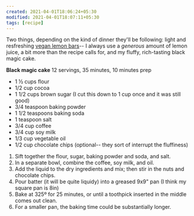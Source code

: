 ```yaml
---
created: 2021-04-01T18:06:24+05:30
modified: 2021-04-01T18:07:11+05:30
tags: [recipe]
---
```


 Two things, depending on the kind of dinner they'll be following: light and resfreshing [vegan lemon bars](http://www.savvyvegetarian.com/vegetarian-recipes/vegan-lemon-bars.php)-- I always use a *generous* amount of lemon juice, a bit more than the recipe calls for, and my fluffy, rich-tasting black magic cake.

**Black magic cake**
12 servings, 35 minutes, 10 minutes prep

* 1 ½ cups flour
* 1/2 cup cocoa 
* 1 1/2 cups brown sugar (I cut this down to 1 cup once and it was still good)
* 3/4 teaspoon baking powder 
* 1 1/2 teaspoons baking soda 
* 1 teaspoon salt 
* 3/4 cup coffee 
* 3/4 cup soy milk 
* 1/3 cup vegetable oil 
* 1/2 cup chocolate chips (optional-- they sort of interrupt the fluffiness)

1. Sift together the flour, sugar, baking powder and soda, and salt. 
2. In a separate bowl, combine the coffee, soy milk, and oil. 
3. Add the liquid to the dry ingredients and mix; then stir in the nuts and chocolate chips. 
4. Pour batter (it will be quite liquidy) into a greased 9x9" pan (I think my square pan is 8in)
5. Bake at 325º for 25 minutes, or until a toothpick inserted in the middle comes out clean. 
6. For a smaller pan, the baking time could be substantially longer. 
